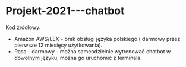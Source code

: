# Projekt-2021---chatbot
Kod źródłowy:
* Amazon AWS/LEX - brak obsługi języka polskiego ( darmowy przez pierwsze 12 miesięcy użytkowania).
* Rasa - darmowy -  można sameodzielnie wytrenować chatbot w dowolnym języku, można go uruchomić z terminala.
